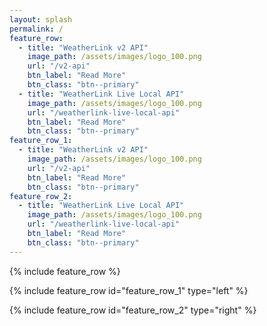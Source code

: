 ```yaml
---
layout: splash
permalink: /
feature_row:
  - title: "WeatherLink v2 API"
    image_path: /assets/images/logo_100.png
    url: "/v2-api"
    btn_label: "Read More"
    btn_class: "btn--primary"
  - title: "WeatherLink Live Local API"
    image_path: /assets/images/logo_100.png
    url: "/weatherlink-live-local-api"
    btn_label: "Read More"
    btn_class: "btn--primary"
feature_row_1:
  - title: "WeatherLink v2 API"
    image_path: /assets/images/logo_100.png
    url: "/v2-api"
    btn_label: "Read More"
    btn_class: "btn--primary"
feature_row_2:
  - title: "WeatherLink Live Local API"
    image_path: /assets/images/logo_100.png
    url: "/weatherlink-live-local-api"
    btn_label: "Read More"
    btn_class: "btn--primary"
---
```


{% include feature_row %}

{% include feature_row id="feature_row_1" type="left" %}

{% include feature_row id="feature_row_2" type="right" %}
